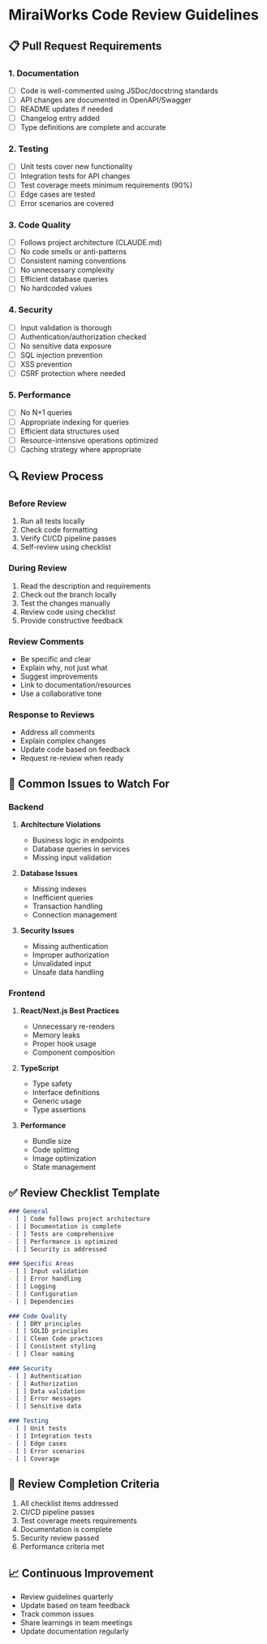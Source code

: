# MiraiWorks Code Review Guidelines

## 📋 Pull Request Requirements

### 1. Documentation
- [ ] Code is well-commented using JSDoc/docstring standards
- [ ] API changes are documented in OpenAPI/Swagger
- [ ] README updates if needed
- [ ] Changelog entry added
- [ ] Type definitions are complete and accurate

### 2. Testing
- [ ] Unit tests cover new functionality
- [ ] Integration tests for API changes
- [ ] Test coverage meets minimum requirements (90%)
- [ ] Edge cases are tested
- [ ] Error scenarios are covered

### 3. Code Quality
- [ ] Follows project architecture (CLAUDE.md)
- [ ] No code smells or anti-patterns
- [ ] Consistent naming conventions
- [ ] No unnecessary complexity
- [ ] Efficient database queries
- [ ] No hardcoded values

### 4. Security
- [ ] Input validation is thorough
- [ ] Authentication/authorization checked
- [ ] No sensitive data exposure
- [ ] SQL injection prevention
- [ ] XSS prevention
- [ ] CSRF protection where needed

### 5. Performance
- [ ] No N+1 queries
- [ ] Appropriate indexing for queries
- [ ] Efficient data structures used
- [ ] Resource-intensive operations optimized
- [ ] Caching strategy where appropriate

## 🔍 Review Process

### Before Review
1. Run all tests locally
2. Check code formatting
3. Verify CI/CD pipeline passes
4. Self-review using checklist

### During Review
1. Read the description and requirements
2. Check out the branch locally
3. Test the changes manually
4. Review code using checklist
5. Provide constructive feedback

### Review Comments
- Be specific and clear
- Explain why, not just what
- Suggest improvements
- Link to documentation/resources
- Use a collaborative tone

### Response to Reviews
- Address all comments
- Explain complex changes
- Update code based on feedback
- Request re-review when ready

## 🚫 Common Issues to Watch For

### Backend
1. **Architecture Violations**
   - Business logic in endpoints
   - Database queries in services
   - Missing input validation

2. **Database Issues**
   - Missing indexes
   - Inefficient queries
   - Transaction handling
   - Connection management

3. **Security Issues**
   - Missing authentication
   - Improper authorization
   - Unvalidated input
   - Unsafe data handling

### Frontend
1. **React/Next.js Best Practices**
   - Unnecessary re-renders
   - Memory leaks
   - Proper hook usage
   - Component composition

2. **TypeScript**
   - Type safety
   - Interface definitions
   - Generic usage
   - Type assertions

3. **Performance**
   - Bundle size
   - Code splitting
   - Image optimization
   - State management

## ✅ Review Checklist Template

```markdown
### General
- [ ] Code follows project architecture
- [ ] Documentation is complete
- [ ] Tests are comprehensive
- [ ] Performance is optimized
- [ ] Security is addressed

### Specific Areas
- [ ] Input validation
- [ ] Error handling
- [ ] Logging
- [ ] Configuration
- [ ] Dependencies

### Code Quality
- [ ] DRY principles
- [ ] SOLID principles
- [ ] Clean Code practices
- [ ] Consistent styling
- [ ] Clear naming

### Security
- [ ] Authentication
- [ ] Authorization
- [ ] Data validation
- [ ] Error messages
- [ ] Sensitive data

### Testing
- [ ] Unit tests
- [ ] Integration tests
- [ ] Edge cases
- [ ] Error scenarios
- [ ] Coverage
```

## 🎯 Review Completion Criteria

1. All checklist items addressed
2. CI/CD pipeline passes
3. Test coverage meets requirements
4. Documentation is complete
5. Security review passed
6. Performance criteria met

## 📈 Continuous Improvement

- Review guidelines quarterly
- Update based on team feedback
- Track common issues
- Share learnings in team meetings
- Update documentation regularly
